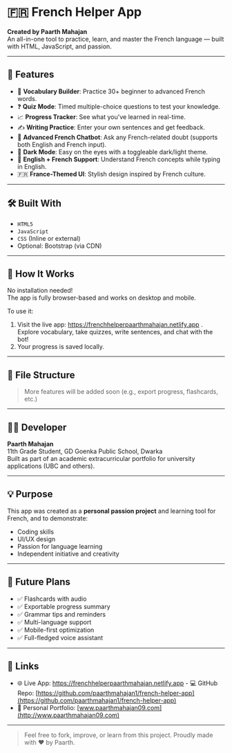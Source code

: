 # 🇫🇷 French Helper App

**Created by Paarth Mahajan**  
An all-in-one tool to practice, learn, and master the French language — built with HTML, JavaScript, and passion.

---

## 🎯 Features

- 🧠 **Vocabulary Builder**: Practice 30+ beginner to advanced French words.
- ❓ **Quiz Mode**: Timed multiple-choice questions to test your knowledge.
- 📈 **Progress Tracker**: See what you've learned in real-time.
- ✍️ **Writing Practice**: Enter your own sentences and get feedback.
- 💬 **Advanced French Chatbot**: Ask any French-related doubt (supports both English and French input).
- 🌙 **Dark Mode**: Easy on the eyes with a toggleable dark/light theme.
- 🎌 **English + French Support**: Understand French concepts while typing in English.
- 🇫🇷 **France-Themed UI**: Stylish design inspired by French culture.

---

## 🛠️ Built With

- `HTML5`
- `JavaScript`
- `CSS` (Inline or external)
- Optional: Bootstrap (via CDN)

---

## 📌 How It Works

No installation needed!  
The app is fully browser-based and works on desktop and mobile.

To use it:
1. Visit the live app: https://frenchhelperpaarthmahajan.netlify.app . Explore vocabulary, take quizzes, write sentences, and chat with the bot!
3. Your progress is saved locally.

---

## 📁 File Structure


> More features will be added soon (e.g., export progress, flashcards, etc.)

---

## 👨‍💻 Developer

**Paarth Mahajan**  
11th Grade Student, GD Goenka Public School, Dwarka  
Built as part of an academic extracurricular portfolio for university applications (UBC and others).

---

## 💡 Purpose

This app was created as a **personal passion project** and learning tool for French, and to demonstrate:
- Coding skills
- UI/UX design
- Passion for language learning
- Independent initiative and creativity

---

## 🚀 Future Plans

- ✅ Flashcards with audio
- ✅ Exportable progress summary
- ✅ Grammar tips and reminders
- ✅ Multi-language support
- ✅ Mobile-first optimization
- ✅ Full-fledged voice assistant

---

## 🔗 Links

- 🌐 Live App: https://frenchhelperpaarthmahajan.netlify.app - 💻 GitHub Repo: [https://github.com/paarthmahajan1/french-helper-app](https://github.com/paarthmahajan1/french-helper-app)
- 📄 Personal Portfolio: [www.paarthmahajan09.com](http://www.paarthmahajan09.com)

---

> Feel free to fork, improve, or learn from this project. Proudly made with ❤️ by Paarth.
